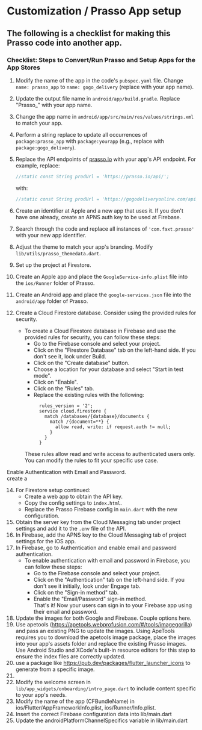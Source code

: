 # Customization / Prasso App setup		

 ## The following is a checklist for making this Prasso code into another app.		
 ### Checklist: Steps to Convert/Run Prasso and Setup Apps for the App Stores		

 1. Modify the name of the app in the code's `pubspec.yaml` file. Change `name: prasso_app` to `name: gogo_delivery` (replace with your app name).		
 2. Update the output file name in `android/app/build.gradle`. Replace "Prasso_" with your app name.		
 3. Change the app name in `android/app/src/main/res/values/strings.xml` to match your app.		
 4. Perform a string replace to update all occurrences of `package:prasso_app` with `package:yourapp` (e.g., replace with `package:gogo_delivery`).		
 5. Replace the API endpoints of [prasso.io](http://prasso.io) with your app's API endpoint. For example, replace:		
     ```dart		
     //static const String prodUrl = 'https://prasso.io/api/';		
     ```		
     with:		
     ```dart		
     //static const String prodUrl = 'https://gogodeliveryonline.com/api/';		
     ```		
		
 6. Create an identifier at Apple and a new app that uses it. If you don't have one already, create an APNS auth key to be used at Firebase.		
 7. Search through the code and replace all instances of `'com.faxt.prasso'` with your new app identifier.		
 8. Adjust the theme to match your app's branding. Modify `lib/utils/prasso_themedata.dart`.		
 9. Set up the project at Firestore.		
 10. Create an Apple app and place the `GoogleService-info.plist` file into the `ios/Runner` folder of Prasso.		
 11. Create an Android app and place the `google-services.json` file into the `android/app` folder of Prasso.		
 12. Create a Cloud Firestore database. Consider using the provided rules for security.		
     * To create a Cloud Firestore database in Firebase and use the provided rules for security, you can follow these steps:		
         - Go to the Firebase console and select your project.		
         - Click on the "Firestore Database" tab on the left-hand side. If you don't see it, look under Build.		
         - Click on the "Create database" button.		
         - Choose a location for your database and select "Start in test mode".		
         - Click on "Enable".		
         - Click on the "Rules" tab.		
         - Replace the existing rules with the following:		
           ```		
             rules_version = '2';		
             service cloud.firestore {		
               match /databases/{database}/documents {		
                 match /{document=**} {		
                   allow read, write: if request.auth != null;		
                 }		
               }		
             }		
           ```		
         These rules allow read and write access to authenticated users only. You can modify the rules to fit your specific use case.		
		
 Enable Authentication with Email and Password.		
 create a		
		
 14. For Firestore setup continued:		
     - Create a web app to obtain the API key.		
     - Copy the config settings to `index.html`.		
     - Replace the Prasso Firebase config in `main.dart` with the new configuration.		
 15. Obtain the server key from the Cloud Messaging tab under project settings and add it to the `.env` file of the API.		
 16. In Firebase, add the APNS key to the Cloud Messaging tab of project settings for the iOS app.		
 17. In Firebase, go to Authentication and enable email and password authentication.		
     * To enable authentication with email and password in Firebase, you can follow these steps:		
         - Go to the Firebase console and select your project.		
         - Click on the "Authentication" tab on the left-hand side. If you don't see it initially, look under Engage tab.		
         - Click on the "Sign-in method" tab.		
         - Enable the "Email/Password" sign-in method.		
     That's it! Now your users can sign in to your Firebase app using their email and password.		
 18. Update the images for both Google and Firebase. Couple options here. 
 1. Use apetools (https://apetools.webprofusion.com/#/tools/imagegorilla) and pass an existing PNG to update the images. Using ApeTools requires you to download the apetools image package, place the images into your app's assets folder and replace the existing Prasso images. Use Android Studio and XCode's built-in resource editors for this step to ensure the index files are correctly updated.	
 2. use a package like https://pub.dev/packages/flutter_launcher_icons to generate from a specific image.	
 19. 	
 20. Modify the welcome screen in `lib/app_widgets/onboarding/intro_page.dart` to include content specific to your app's needs.		
 21. Modify the name of the app (CFBundleName) in ios/Flutter/AppFrameworkInfo.plist, ios/Runner/Info.plist.		
 22. Insert the correct Firebase configuration data into lib/main.dart		
 23. Update the androidPlatformChannelSpecifics variable in lib/main.dart
